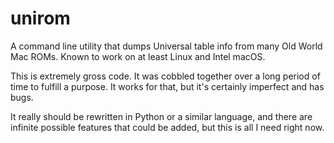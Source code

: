# unirom
A command line utility that dumps Universal table info from many Old World Mac ROMs.  Known to work on at least Linux and Intel macOS.

This is extremely gross code.  It was cobbled together over a long period of time to fulfill a purpose.  It works for that, but it's certainly imperfect and has bugs.

It really should be rewritten in Python or a similar language, and there are infinite possible features that could be added, but this is all I need right now.

